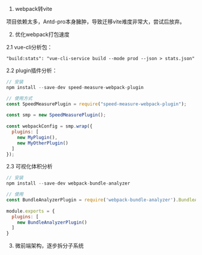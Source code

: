 <!--
 * @Author: ShawnPhang
 * @Date: 2021-12-21 15:04:45
 * @Description:  
 * @LastEditors: ShawnPhang
 * @LastEditTime: 2021-12-24 11:34:41
 * @site: book.palxp.com / blog.palxp.com
-->

1. webpack转vite

项目依赖太多，Antd-pro本身臃肿，导致迁移vite难度非常大，尝试后放弃。

2. 优化webpack打包速度

2.1 vue-cli分析包：

`"build:stats": "vue-cli-service build --mode prod --json > stats.json"`

2.2 plugin插件分析：
```js
// 安装
npm install --save-dev speed-measure-webpack-plugin

// 使用方式
const SpeedMeasurePlugin = require("speed-measure-webpack-plugin");
 
const smp = new SpeedMeasurePlugin();
 
const webpackConfig = smp.wrap({
  plugins: [
    new MyPlugin(),
    new MyOtherPlugin()
  ]
});
```

2.3 可视化体积分析
```js
// 安装
npm install --save-dev webpack-bundle-analyzer

// 使用
const BundleAnalyzerPlugin = require('webpack-bundle-analyzer').BundleAnalyzerPlugin;
 
module.exports = {
  plugins: [
    new BundleAnalyzerPlugin()
  ]
}
```

3. 微前端架构，逐步拆分子系统